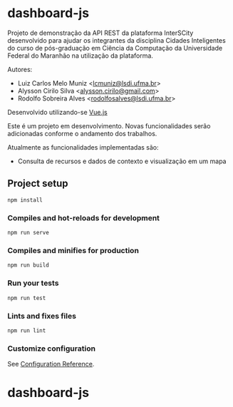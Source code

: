 # dashboard-js

Projeto de demonstração da API REST da plataforma InterSCity desenvolvido para ajudar os integrantes da disciplina Cidades Inteligentes do curso de pós-graduação em Ciência da Computação da Universidade Federal do Maranhão na utilização da plataforma.

Autores:

- Luiz Carlos Melo Muniz &lt;lcmuniz@lsdi.ufma.br>
- Alysson Cirilo Silva &lt;alysson.cirilo@gmail.com>
- Rodolfo Sobreira Alves &lt;rodolfosalves@lsdi.ufma.br>

Desenvolvido utilizando-se [Vue.js](https://vuejs.org/)

Este é um projeto em desenvolvimento. Novas funcionalidades serão adicionadas conforme o andamento dos trabalhos.

Atualmente as funcionalidades implementadas são:

- Consulta de recursos e dados de contexto e visualização em um mapa

## Project setup

```
npm install
```

### Compiles and hot-reloads for development

```
npm run serve
```

### Compiles and minifies for production

```
npm run build
```

### Run your tests

```
npm run test
```

### Lints and fixes files

```
npm run lint
```

### Customize configuration

See [Configuration Reference](https://cli.vuejs.org/config/).

# dashboard-js
